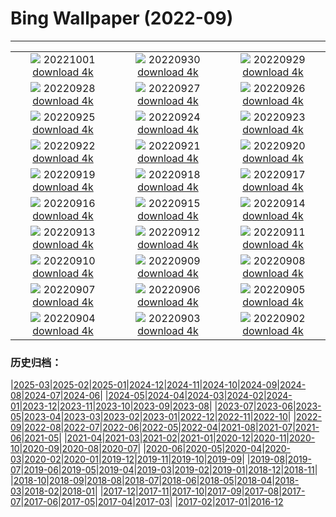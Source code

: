 # Bing Wallpaper (2022-09)
**************
| | | |
| :----: | :----: | :----: |
| ![](https://www.bing.com/th?id=OHR.EubalaenaAustralis_EN-US7949014397_1920x1080.jpg) 20221001 [download 4k](https://www.bing.com/th?id=OHR.EubalaenaAustralis_EN-US7949014397_UHD.jpg) | ![](https://www.bing.com/th?id=OHR.InfiniD_EN-US7855471603_1920x1080.jpg) 20220930 [download 4k](https://www.bing.com/th?id=OHR.InfiniD_EN-US7855471603_UHD.jpg) | ![](https://www.bing.com/th?id=OHR.FosterCoveredBridge_EN-US7763700078_1920x1080.jpg) 20220929 [download 4k](https://www.bing.com/th?id=OHR.FosterCoveredBridge_EN-US7763700078_UHD.jpg) |
| ![](https://www.bing.com/th?id=OHR.YellowstoneUGB_EN-US7573964019_1920x1080.jpg) 20220928 [download 4k](https://www.bing.com/th?id=OHR.YellowstoneUGB_EN-US7573964019_UHD.jpg) | ![](https://www.bing.com/th?id=OHR.SusitnaRiver_EN-US7154675950_1920x1080.jpg) 20220927 [download 4k](https://www.bing.com/th?id=OHR.SusitnaRiver_EN-US7154675950_UHD.jpg) | ![](https://www.bing.com/th?id=OHR.AmazonMangroves_EN-US7068770726_1920x1080.jpg) 20220926 [download 4k](https://www.bing.com/th?id=OHR.AmazonMangroves_EN-US7068770726_UHD.jpg) |
| ![](https://www.bing.com/th?id=OHR.DarkSkyAcadia_EN-US6966527964_1920x1080.jpg) 20220925 [download 4k](https://www.bing.com/th?id=OHR.DarkSkyAcadia_EN-US6966527964_UHD.jpg) | ![](https://www.bing.com/th?id=OHR.GoldenJellyfish_EN-US6743816471_1920x1080.jpg) 20220924 [download 4k](https://www.bing.com/th?id=OHR.GoldenJellyfish_EN-US6743816471_UHD.jpg) | ![](https://www.bing.com/th?id=OHR.LastDollarRoad_EN-US7923638318_1920x1080.jpg) 20220923 [download 4k](https://www.bing.com/th?id=OHR.LastDollarRoad_EN-US7923638318_UHD.jpg) |
| ![](https://www.bing.com/th?id=OHR.PWPeaceDoves_EN-US7797522376_1920x1080.jpg) 20220922 [download 4k](https://www.bing.com/th?id=OHR.PWPeaceDoves_EN-US7797522376_UHD.jpg) | ![](https://www.bing.com/th?id=OHR.SitkaOtters_EN-US7714053956_1920x1080.jpg) 20220921 [download 4k](https://www.bing.com/th?id=OHR.SitkaOtters_EN-US7714053956_UHD.jpg) | ![](https://www.bing.com/th?id=OHR.QueenFuneral_EN-US7710269016_1920x1080.jpg) 20220920 [download 4k](https://www.bing.com/th?id=OHR.QueenFuneral_EN-US7710269016_UHD.jpg) |
| ![](https://www.bing.com/th?id=OHR.ArashiyamaBamboo_EN-US7569665443_1920x1080.jpg) 20220919 [download 4k](https://www.bing.com/th?id=OHR.ArashiyamaBamboo_EN-US7569665443_UHD.jpg) | ![](https://www.bing.com/th?id=OHR.Wellenflug_EN-US7380614960_1920x1080.jpg) 20220918 [download 4k](https://www.bing.com/th?id=OHR.Wellenflug_EN-US7380614960_UHD.jpg) | ![](https://www.bing.com/th?id=OHR.PianePuma_EN-US7221521942_1920x1080.jpg) 20220917 [download 4k](https://www.bing.com/th?id=OHR.PianePuma_EN-US7221521942_UHD.jpg) |
| ![](https://www.bing.com/th?id=OHR.BuffaloMural_EN-US7123580117_1920x1080.jpg) 20220916 [download 4k](https://www.bing.com/th?id=OHR.BuffaloMural_EN-US7123580117_UHD.jpg) | ![](https://www.bing.com/th?id=OHR.MarbleCanyon_EN-US7056773172_1920x1080.jpg) 20220915 [download 4k](https://www.bing.com/th?id=OHR.MarbleCanyon_EN-US7056773172_UHD.jpg) | ![](https://www.bing.com/th?id=OHR.GSDNPest_EN-US6985335988_1920x1080.jpg) 20220914 [download 4k](https://www.bing.com/th?id=OHR.GSDNPest_EN-US6985335988_UHD.jpg) |
| ![](https://www.bing.com/th?id=OHR.Aracari_EN-US6920359857_1920x1080.jpg) 20220913 [download 4k](https://www.bing.com/th?id=OHR.Aracari_EN-US6920359857_UHD.jpg) | ![](https://www.bing.com/th?id=OHR.SOLHalfStaff_EN-US6710129226_1920x1080.jpg) 20220912 [download 4k](https://www.bing.com/th?id=OHR.SOLHalfStaff_EN-US6710129226_UHD.jpg) | ![](https://www.bing.com/th?id=OHR.KLMidAutumn_EN-US6642842911_1920x1080.jpg) 20220911 [download 4k](https://www.bing.com/th?id=OHR.KLMidAutumn_EN-US6642842911_UHD.jpg) |
| ![](https://www.bing.com/th?id=OHR.BHNMBelize_EN-US6404020386_1920x1080.jpg) 20220910 [download 4k](https://www.bing.com/th?id=OHR.BHNMBelize_EN-US6404020386_UHD.jpg) | ![](https://www.bing.com/th?id=OHR.CircumnavigationAnni_EN-US9635067459_1920x1080.jpg) 20220909 [download 4k](https://www.bing.com/th?id=OHR.CircumnavigationAnni_EN-US9635067459_UHD.jpg) | ![](https://www.bing.com/th?id=OHR.MuseudoAmanha_EN-US9576177041_1920x1080.jpg) 20220908 [download 4k](https://www.bing.com/th?id=OHR.MuseudoAmanha_EN-US9576177041_UHD.jpg) |
| ![](https://www.bing.com/th?id=OHR.SquirrelMushroom_EN-US8955570535_1920x1080.jpg) 20220907 [download 4k](https://www.bing.com/th?id=OHR.SquirrelMushroom_EN-US8955570535_UHD.jpg) | ![](https://www.bing.com/th?id=OHR.GastoniaParade_EN-US8873564493_1920x1080.jpg) 20220906 [download 4k](https://www.bing.com/th?id=OHR.GastoniaParade_EN-US8873564493_UHD.jpg) | ![](https://www.bing.com/th?id=OHR.ArambolBeach_EN-US7908449198_1920x1080.jpg) 20220905 [download 4k](https://www.bing.com/th?id=OHR.ArambolBeach_EN-US7908449198_UHD.jpg) |
| ![](https://www.bing.com/th?id=OHR.MalaysiaTwinTowers_EN-US7848703415_1920x1080.jpg) 20220904 [download 4k](https://www.bing.com/th?id=OHR.MalaysiaTwinTowers_EN-US7848703415_UHD.jpg) | ![](https://www.bing.com/th?id=OHR.SeitanLimania_EN-US5452823219_1920x1080.jpg) 20220903 [download 4k](https://www.bing.com/th?id=OHR.SeitanLimania_EN-US5452823219_UHD.jpg) | ![](https://www.bing.com/th?id=OHR.WildlifeCrossing_EN-US7691052130_1920x1080.jpg) 20220902 [download 4k](https://www.bing.com/th?id=OHR.WildlifeCrossing_EN-US7691052130_UHD.jpg) |

### 历史归档：

|[2025-03](2025-03/2025-03.md)|[2025-02](2025-02/2025-02.md)|[2025-01](2025-01/2025-01.md)|[2024-12](2024-12/2024-12.md)|[2024-11](2024-11/2024-11.md)|[2024-10](2024-10/2024-10.md)|[2024-09](2024-09/2024-09.md)|[2024-08](2024-08/2024-08.md)|[2024-07](2024-07/2024-07.md)|[2024-06](2024-06/2024-06.md)|
|[2024-05](2024-05/2024-05.md)|[2024-04](2024-04/2024-04.md)|[2024-03](2024-03/2024-03.md)|[2024-02](2024-02/2024-02.md)|[2024-01](2024-01/2024-01.md)|[2023-12](2023-12/2023-12.md)|[2023-11](2023-11/2023-11.md)|[2023-10](2023-10/2023-10.md)|[2023-09](2023-09/2023-09.md)|[2023-08](2023-08/2023-08.md)|
|[2023-07](2023-07/2023-07.md)|[2023-06](2023-06/2023-06.md)|[2023-05](2023-05/2023-05.md)|[2023-04](2023-04/2023-04.md)|[2023-03](2023-03/2023-03.md)|[2023-02](2023-02/2023-02.md)|[2023-01](2023-01/2023-01.md)|[2022-12](2022-12/2022-12.md)|[2022-11](2022-11/2022-11.md)|[2022-10](2022-10/2022-10.md)|
|[2022-09](2022-09/2022-09.md)|[2022-08](2022-08/2022-08.md)|[2022-07](2022-07/2022-07.md)|[2022-06](2022-06/2022-06.md)|[2022-05](2022-05/2022-05.md)|[2022-04](2022-04/2022-04.md)|[2021-08](2021-08/2021-08.md)|[2021-07](2021-07/2021-07.md)|[2021-06](2021-06/2021-06.md)|[2021-05](2021-05/2021-05.md)|
|[2021-04](2021-04/2021-04.md)|[2021-03](2021-03/2021-03.md)|[2021-02](2021-02/2021-02.md)|[2021-01](2021-01/2021-01.md)|[2020-12](2020-12/2020-12.md)|[2020-11](2020-11/2020-11.md)|[2020-10](2020-10/2020-10.md)|[2020-09](2020-09/2020-09.md)|[2020-08](2020-08/2020-08.md)|[2020-07](2020-07/2020-07.md)|
|[2020-06](2020-06/2020-06.md)|[2020-05](2020-05/2020-05.md)|[2020-04](2020-04/2020-04.md)|[2020-03](2020-03/2020-03.md)|[2020-02](2020-02/2020-02.md)|[2020-01](2020-01/2020-01.md)|[2019-12](2019-12/2019-12.md)|[2019-11](2019-11/2019-11.md)|[2019-10](2019-10/2019-10.md)|[2019-09](2019-09/2019-09.md)|
|[2019-08](2019-08/2019-08.md)|[2019-07](2019-07/2019-07.md)|[2019-06](2019-06/2019-06.md)|[2019-05](2019-05/2019-05.md)|[2019-04](2019-04/2019-04.md)|[2019-03](2019-03/2019-03.md)|[2019-02](2019-02/2019-02.md)|[2019-01](2019-01/2019-01.md)|[2018-12](2018-12/2018-12.md)|[2018-11](2018-11/2018-11.md)|
|[2018-10](2018-10/2018-10.md)|[2018-09](2018-09/2018-09.md)|[2018-08](2018-08/2018-08.md)|[2018-07](2018-07/2018-07.md)|[2018-06](2018-06/2018-06.md)|[2018-05](2018-05/2018-05.md)|[2018-04](2018-04/2018-04.md)|[2018-03](2018-03/2018-03.md)|[2018-02](2018-02/2018-02.md)|[2018-01](2018-01/2018-01.md)|
|[2017-12](2017-12/2017-12.md)|[2017-11](2017-11/2017-11.md)|[2017-10](2017-10/2017-10.md)|[2017-09](2017-09/2017-09.md)|[2017-08](2017-08/2017-08.md)|[2017-07](2017-07/2017-07.md)|[2017-06](2017-06/2017-06.md)|[2017-05](2017-05/2017-05.md)|[2017-04](2017-04/2017-04.md)|[2017-03](2017-03/2017-03.md)|
|[2017-02](2017-02/2017-02.md)|[2017-01](2017-01/2017-01.md)|[2016-12](2016-12/2016-12.md)